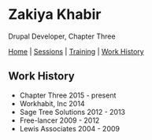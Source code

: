 # Zakiya Khabir
Drupal Developer, Chapter Three

[Home](README.md) | [Sessions](sessions.md) | [Training](training.md) | [Work History](history.md)

## Work History

* Chapter Three 2015 - present
* Workhabit, Inc 2014 
* Sage Tree Solutions 2012 - 2013
* Free-lancer 2009 - 2012
* Lewis Associates 2004 - 2009

<!-- Global site tag (gtag.js) - Google Analytics -->
<script async src="https://www.googletagmanager.com/gtag/js?id=UA-112629372-1"></script>
<script>
  window.dataLayer = window.dataLayer || [];
  function gtag(){dataLayer.push(arguments);}
  gtag('js', new Date());

  gtag('config', 'UA-112629372-1');
</script>